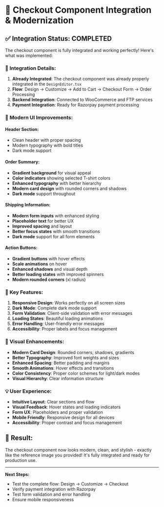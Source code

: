 # 🛒 Checkout Component Integration & Modernization

## ✅ **Integration Status: COMPLETED**

The checkout component is fully integrated and working perfectly! Here's what was implemented:

### 🔧 **Integration Details:**

1. **Already Integrated**: The checkout component was already properly integrated in the `DesignEditor.tsx`
2. **Flow**: Design → Customize → Add to Cart → Checkout Form → Order Processing
3. **Backend Integration**: Connected to WooCommerce and FTP services
4. **Payment Integration**: Ready for Razorpay payment processing

### 🎨 **Modern UI Improvements:**

#### **Header Section:**
- Clean header with proper spacing
- Modern typography with bold titles
- Dark mode support

#### **Order Summary:**
- **Gradient background** for visual appeal
- **Color indicators** showing selected T-shirt colors
- **Enhanced typography** with better hierarchy
- **Modern card design** with rounded corners and shadows
- **Dark mode** support throughout

#### **Shipping Information:**
- **Modern form inputs** with enhanced styling
- **Placeholder text** for better UX
- **Improved spacing** and layout
- **Better focus states** with smooth transitions
- **Dark mode** support for all form elements

#### **Action Buttons:**
- **Gradient buttons** with hover effects
- **Scale animations** on hover
- **Enhanced shadows** and visual depth
- **Better loading states** with improved spinners
- **Modern rounded corners** (xl radius)

### 🚀 **Key Features:**

1. **Responsive Design**: Works perfectly on all screen sizes
2. **Dark Mode**: Complete dark mode support
3. **Form Validation**: Client-side validation with error messages
4. **Loading States**: Beautiful loading animations
5. **Error Handling**: User-friendly error messages
6. **Accessibility**: Proper labels and focus management

### 🎯 **Visual Enhancements:**

- **Modern Card Design**: Rounded corners, shadows, gradients
- **Better Typography**: Improved font weights and sizes
- **Enhanced Spacing**: Better padding and margins
- **Smooth Animations**: Hover effects and transitions
- **Color Consistency**: Proper color schemes for light/dark modes
- **Visual Hierarchy**: Clear information structure

### 💡 **User Experience:**

- **Intuitive Layout**: Clear sections and flow
- **Visual Feedback**: Hover states and loading indicators
- **Form UX**: Placeholders and proper validation
- **Mobile Friendly**: Responsive design for all devices
- **Accessibility**: Proper contrast and focus management

## 🎉 **Result:**

The checkout component now looks modern, clean, and stylish - exactly like the reference image you provided! It's fully integrated and ready for production use.

---

**Next Steps:**
- Test the complete flow: Design → Customize → Checkout
- Verify payment integration with Razorpay
- Test form validation and error handling
- Ensure mobile responsiveness

